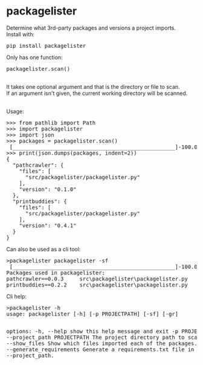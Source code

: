 # packagelister
Determine what 3rd-party packages and versions a project imports. <br>
Install with:
<pre>pip install packagelister</pre>

Only has one function: <pre>packagelister.scan()</pre><br>
It takes one optional argument and that is the directory or file to scan.<br>
If an argument isn't given, the current working directory will be scanned.

<br>
Usage:
<pre>
>>> from pathlib import Path
>>> import packagelister
>>> import json
>>> packages = packagelister.scan()
 [___________________________________________________]-100.00% Scanning packagelister.py
>>> print(json.dumps(packages, indent=2))
{
  "pathcrawler": {
    "files": [
      "src/packagelister/packagelister.py"
    ],
    "version": "0.1.0"
  },
  "printbuddies": {
    "files": [
      "src/packagelister/packagelister.py"
    ],
    "version": "0.4.1"
  }
}
</pre>
Can also be used as a cli tool:
<pre>
>packagelister packagelister -sf
 [___________________________________________________]-100.00% Scanning packagelister_cli.py
Packages used in packagelister:
pathcrawler==0.0.3     src\packagelister\packagelister.py
printbuddies==0.2.2    src\packagelister\packagelister.py
</pre>
Cli help:
<pre>
>packagelister -h
usage: packagelister [-h] [-p PROJECTPATH] [-sf] [-gr]

options:
  -h, --help            show this help message and exit
  -p PROJECTPATH, --project_path PROJECTPATH
                        The project directory path to scan.
  -sf, --show_files      Show which files imported each of the packages.
  -gr, --generate_requirements
                        Generate a requirements.txt file in --project_path.
</pre>